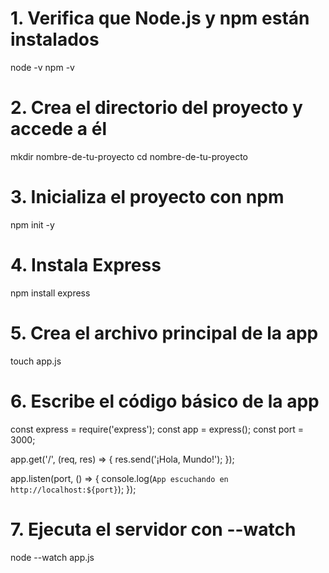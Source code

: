 # 1. Verifica que Node.js y npm están instalados
node -v
npm -v

# 2. Crea el directorio del proyecto y accede a él
mkdir nombre-de-tu-proyecto
cd nombre-de-tu-proyecto

# 3. Inicializa el proyecto con npm
npm init -y

# 4. Instala Express
npm install express

# 5. Crea el archivo principal de la app
touch app.js

# 6. Escribe el código básico de la app
const express = require('express');
const app = express();
const port = 3000;

app.get('/', (req, res) => {
  res.send('¡Hola, Mundo!');
});

app.listen(port, () => {
  console.log(`App escuchando en http://localhost:${port}`);
});

# 7. Ejecuta el servidor con --watch
node --watch app.js